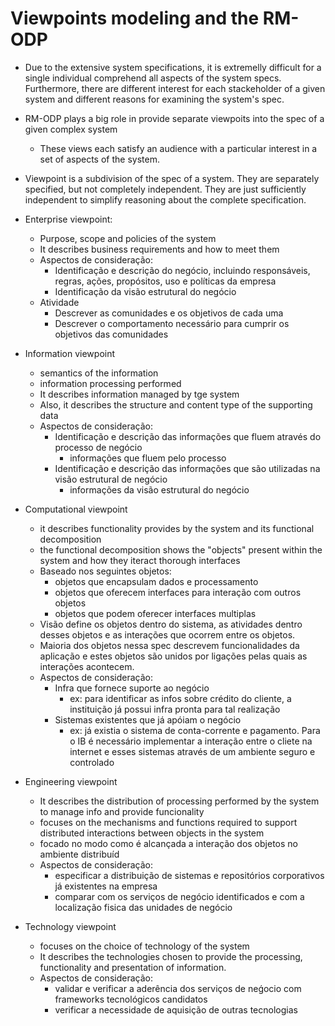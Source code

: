 # Viewpoints modeling and the RM-ODP

- Due to the extensive system specifications, it is extremelly difficult for a single individual comprehend all aspects of the system specs. Furthermore, there are different interest for each stackeholder of a given system and different reasons for examining the system's spec.
- RM-ODP plays a big role in provide separate viewpoits into the spec of a given complex system
	- These views each satisfy an audience with a particular interest in a set of aspects of the system.

- Viewpoint is a subdivision of the spec of a system. They are separately specified, but not completely independent. They are just sufficiently independent to simplify reasoning about the complete specification.

- Enterprise viewpoint: 
	- Purpose, scope and policies of the system
	- It describes business requirements and how to meet them
	- Aspectos de consideração:
		- Identificação e descrição do negócio, incluindo responsáveis, regras, ações, propósitos, uso e políticas da empresa
		- Identificação da visão estrutural do negócio
	- Atividade
		- Descrever as comunidades e os objetivos de cada uma
		- Descrever o comportamento necessário para cumprir os objetivos das comunidades

- Information viewpoint
	- semantics of the information 
	- information processing performed
	- It describes information managed by tge system
	- Also, it describes the structure and content type of the supporting data
	- Aspectos de consideração:
		- Identificação e descrição das informações que fluem através do processo de negócio
			- informações que fluem pelo processo
		- Identificação e descrição das informações que são utilizadas na visão estrutural de negócio
			- informações da visão estrutural do negócio

- Computational viewpoint
	- it describes functionality provides by the system and its functional decomposition
	- the functional decomposition shows the "objects" present within the system and how they iteract thorough interfaces
	- Baseado nos seguintes objetos:
		- objetos que encapsulam dados e processamento
		- objetos que oferecem interfaces para interação com outros objetos
		- objetos que podem oferecer interfaces multiplas
	- Visão define os objetos dentro do sistema, as atividades dentro desses objetos e as interações que ocorrem entre os objetos.
	- Maioria dos objetos nessa spec descrevem funcionalidades da aplicação e estes objetos são unidos por ligações pelas quais as interações acontecem.
	- Aspectos de consideração:
		- Infra que fornece suporte ao negócio
			- ex: para identificar as infos sobre crédito do cliente, a instituição já possui infra pronta para tal realização
		- Sistemas existentes que já apóiam o negócio
			- ex: já existia o sistema de conta-corrente e pagamento. Para o IB é necessário implementar a interação entre o cliete na internet e esses sistemas através de um ambiente seguro e controlado

- Engineering viewpoint
	- It describes the distribution of processing performed by the system to manage info and provide funcionality
	- focuses on the mechanisms and functions required to support distributed interactions between objects in the system
	-  focado no modo como é alcançada a interação dos objetos no ambiente distribuíd
	- Aspectos de consideração:
		- especificar a distribuição de sistemas e repositórios corporativos já existentes na empresa
		- comparar com os serviços de negócio identificados e com a localização fisica das unidades de negócio

- Technology viewpoint
	- focuses on the choice of technology of the system
	- It describes the technologies chosen to provide the processing, functionality and presentation of information.
	- Aspectos de consideração:
		- validar e verificar a aderência dos serviços de neǵocio com frameworks tecnológicos candidatos
		- verificar a necessidade de aquisição de outras tecnologias
